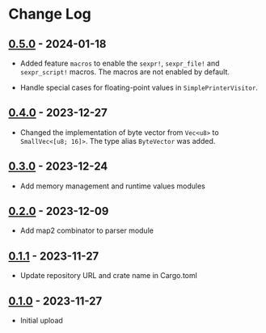 # Change Log

## [0.5.0](https://github.com/typedduck/kamo/tree/v0.5.0) - 2024-01-18

* Added feature `macros` to enable the `sexpr!`, `sexpr_file!` and
  `sexpr_script!` macros. The macros are not enabled by default.

* Handle special cases for floating-point values in `SimplePrinterVisitor`.

## [0.4.0](https://github.com/typedduck/kamo/tree/v0.4.0) - 2023-12-27

* Changed the implementation of byte vector from `Vec<u8>` to
  `SmallVec<[u8; 16]>`. The type alias `ByteVector` was added.

## [0.3.0](https://github.com/typedduck/kamo/tree/v0.3.0) - 2023-12-24

* Add memory management and runtime values modules

## [0.2.0](https://github.com/typedduck/kamo/tree/v0.2.0) - 2023-12-09

* Add map2 combinator to parser module

## [0.1.1](https://github.com/typedduck/kamo/tree/v0.1.1) - 2023-11-27

* Update repository URL and crate name in Cargo.toml

## [0.1.0](https://github.com/typedduck/kamo/tree/v0.1.0) - 2023-11-27

* Initial upload
